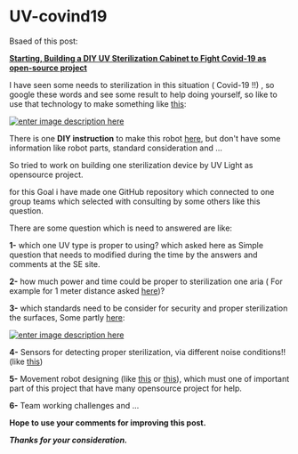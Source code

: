 # UV-covind19
Bsaed of this post:

[**Starting, Building a DIY UV Sterilization Cabinet to Fight Covid-19 as open-source project**](https://medium.com/@gsh.med.co/starting-building-a-diy-uv-sterilization-cabinet-to-fight-covid-19-as-open-source-project-b06bb2e9cdbe)

I have seen some needs to sterilization in this situation ( Covid-19 !!) , so google these words and see some result to help doing yourself, so like to use that technology to make something like [this][1]:

[![enter image description here][2]][2]

There is one **DIY instruction** to make this robot [here][3], but don't have some information like robot parts, standard consideration and …

So tried to work on building one sterilization device by UV Light as opensource project.

for this Goal i have made one GitHub repository which connected to one group teams which selected with consulting by some others like this question.

There are some question which is need to answered are like:

**1-** which one UV type is proper to using? which asked here as Simple question that needs to modified during the time by the answers and comments at the SE site.

**2-** how much power and time could be proper to sterilization one aria ( For example for 1 meter distance asked [here][4])?

**3-** which standards need to be consider for security and proper sterilization the surfaces, Some partly [here][5]:

[![enter image description here][6]][6]

**4-** Sensors for detecting proper sterilization, via different noise conditions!! (like [this][7])

**5-** Movement robot designing (like [this][8] or [this][9]), which must one of important part of this project that have many opensource project for help.

**6-** Team working challenges and …

**Hope to use your comments for improving this post.**

***Thanks for your consideration.***


  [1]: https://spectrum.ieee.org/automaton/robotics/medical-robots/autonomous-robots-are-helping-kill-coronavirus-in-hospitals
  [2]: https://i.stack.imgur.com/0QQmx.png
  [3]: https://www.instructables.com/id/CoronaVirus-Killer-With-Arduino-Nano-and-UV-Light/
  [4]: https://meta.stackexchange.com/questions/347236/proper-se-site-to-ask-about-power-calculation-for-covid-19-uv-sterilization-fo
  [5]: https://en.wikipedia.org/wiki/Ultraviolet_germicidal_irradiation
  [6]: https://i.stack.imgur.com/12Na9.png
  [7]: http://www.esp8266learning.com/veml6070-ultraviolet-light-sensor-and-esp8266.php
  [8]: https://medium.com/@rishavrajendra/autonomous-mars-rover-using-raspberry-pi-arduino-and-pi-camera-5b285be452c1
  [9]: https://www.dfrobot.com/blog-578.html

